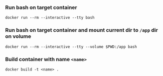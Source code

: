 ### Run bash on target container 

```shell script
docker run --rm --interactive --tty bash
```

### Run bash on target container and mount current dir to `/app` dir on volume

```shell script
docker run --rm --interactive --tty --volume $PWD:/app bash
```

### Build container with name `<name>`
```shell script
docker build -t <name> .
```
